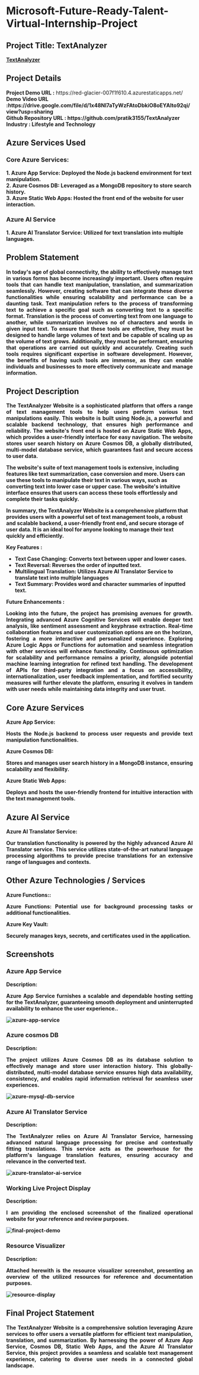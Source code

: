 <h1>Microsoft-Future-Ready-Talent-Virtual-Internship-Project</h1>
<h2>Project Title: TextAnalyzer</h2><b><a href="https://red-glacier-007f1f610.4.azurestaticapps.net/">TextAnalyzer</b></a>
<br>
<h2>Project Details</h2>
<b>Project Demo URL :</b> https://red-glacier-007f1f610.4.azurestaticapps.net/ <br>
<b>Demo Video URL :https://drive.google.com/file/d/1x48NI7aTyWzFAtoDbkiO8oEYAIto92qi/view?usp=sharing<br>
<b>Github Repository URL :</b> https://github.com/pratik3155/TextAnalyzer <br>
<b>Industry :</b> Lifestyle and Technology<br>
<h2>Azure Services Used</h2>
<h3>Core Azure Services:</h3>
1. Azure App Service: Deployed the Node.js backend environment for text manipulation.<br>
2. Azure Cosmos DB: Leveraged as a MongoDB repository to store search history.<br>
3. Azure Static Web Apps: Hosted the front end of the website for user interaction.<br>
<h3>Azure AI Service</h3> 
1. Azure AI Translator Service: Utilized for text translation into multiple languages. <br>



<h2>Problem Statement</h2>
<p align="justify">In today's age of global connectivity, the ability to effectively manage text in various forms has become increasingly important. Users often require tools that can handle text manipulation, translation, and summarization seamlessly. However, creating software that can integrate these diverse functionalities while ensuring scalability and performance can be a daunting task. Text manipulation refers to the process of transforming text to achieve a specific goal such as converting text to a specific format. Translation is the process of converting text from one language to another, while summarization involves no of characters and words in given input text. To ensure that these tools are effective, they must be designed to handle large volumes of text and be capable of scaling up as the volume of text grows. Additionally, they must be performant, ensuring that operations are carried out quickly and accurately. Creating such tools requires significant expertise in software development. However, the benefits of having such tools are immense, as they can enable individuals and businesses to more effectively communicate and manage information.</p>

<h2>Project Description</h2>
<p align="justify">
The TextAnalyzer Website is a sophisticated platform that offers a range of text management tools to help users perform various text manipulations easily. This website is built using Node.js, a powerful and scalable backend technology, that ensures high performance and reliability. The website's front end is hosted on Azure Static Web Apps, which provides a user-friendly interface for easy navigation. The website stores user search history on Azure Cosmos DB, a globally distributed, multi-model database service, which guarantees fast and secure access to user data.

The website's suite of text management tools is extensive, including features like text summarization, case conversion and more. Users can use these tools to manipulate their text in various ways, such as converting text into lower case or upper case. The website's intuitive interface ensures that users can access these tools effortlessly and complete their tasks quickly.

In summary, the TextAnalyzer Website is a comprehensive platform that provides users with a powerful set of text management tools, a robust and scalable backend, a user-friendly front end, and secure storage of user data. It is an ideal tool for anyone looking to manage their text quickly and efficiently.</p>
<b>Key Features :</b>
<ul>
    <li>Text Case Changing: Converts text between upper and lower cases.</li>
    <li>Text Reversal: Reverses the order of inputted text.</li>
    <li>Multilingual Translation: Utilizes Azure AI Translator Service to translate text into multiple languages</li>
    <li>Text Summary: Provides word and character summaries of inputted text.</li>
    </ul>
<b>Future Enhancements :</b><br>
<p align="justify">
Looking into the future, the project has promising avenues for growth. Integrating advanced Azure Cognitive Services will enable deeper text analysis, like sentiment assessment and keyphrase extraction. Real-time collaboration features and user customization options are on the horizon, fostering a more interactive and personalized experience. Exploring Azure Logic Apps or Functions for automation and seamless integration with other services will enhance functionality. Continuous optimization for scalability and performance remains a priority, alongside potential machine learning integration for refined text handling. The development of APIs for third-party integration and a focus on accessibility, internationalization, user feedback implementation, and fortified security measures will further elevate the platform, ensuring it evolves in tandem with user needs while maintaining data integrity and user trust.</p>
<h2>Core Azure Services</h2>
<b>Azure App Service:</b><br><p align="justify">Hosts the Node.js backend to process user requests and provide text manipulation functionalities.</p>
<b>Azure Cosmos DB:</b><br><p align="justify"> Stores and manages user search history in a MongoDB instance, ensuring scalability and flexibility.</p>
<b>Azure Static Web Apps:</b><br><p align="justify">  Deploys and hosts the user-friendly frontend for intuitive interaction with the text management tools.</p>
<h2>Azure AI Service</h2>
<b>Azure AI Translator Service:</b><br><p align="justify">Our translation functionality is powered by the highly advanced Azure AI Translator service. This service utilizes state-of-the-art natural language processing algorithms to provide precise translations for an extensive range of languages and contexts.</p>
<h2>Other Azure Technologies / Services</h2>
<b>Azure Functions::</b><br><p align="justify">Azure Functions: Potential use for background processing tasks or additional functionalities.</p>
<b>Azure Key Vault: </b><br><p align="justify">Securely manages keys, secrets, and certificates used in the application.</p>


<h2>Screenshots</h2>

<h3>Azure App Service</h3>
<b>Description:</b><p align="justify">
Azure App Service furnishes a scalable and dependable hosting setting for the TextAnalyzer, guaranteeing smooth deployment and uninterrupted availability to enhance the user experience..</p>
<img src="https://github.com/pratik3155/TextAnalyzer/blob/main/Screenshots/app-service.png" alt="azure-app-service"></img><br>

<h3>Azure cosmos DB</h3>
<b>Description:</b><p align="justify">The project utilizes Azure Cosmos DB as its database solution to effectively manage and store user interaction history. This globally-distributed, multi-model database service ensures high data availability, consistency, and enables rapid information retrieval for seamless user experiences.</p>
<img src="https://github.com/pratik3155/TextAnalyzer/blob/main/Screenshots/translator-db.png" alt="azure-mysql-db-service"></img><br>

<h3>Azure AI Translator Service</h3>
<b>Description:</b><p align="justify">The TextAnalyzer relies on Azure AI Translator Service, harnessing advanced natural language processing for precise and contextually fitting translations. This service acts as the powerhouse for the platform's language translation features, ensuring accuracy and relevance in the converted text.</p>
<img src="https://github.com/pratik3155/TextAnalyzer/blob/main/Screenshots/translator-db%20-%20Microsoft%20Azure%20-%20Google%20Chrome%2018-12-2023%2021_08_37.png" alt="azure-translator-ai-service"></img><br>


<h3>Working Live Project Display</h3>
<b>Description:</b><p align="justify">I am providing the enclosed screenshot of the finalized operational website for your reference and review purposes.</p>
<img src="https://github.com/pratik3155/TextAnalyzer/blob/main/Screenshots/TextAnalyzer.png" alt="final-project-demo"></img>


<h3>Resource Visualizer</h3>
<b>Description:</b><p align="justify">Attached herewith is the resource visualizer screenshot, presenting an overview of the utilized resources for reference and documentation purposes.</p>
<img src="https://github.com/pratik3155/TextAnalyzer/blob/main/Screenshots/Resource%20visualizer.png" alt="resource-display"></img>




<h2>Final Project Statement</h2>
<p align="justify">
The TextAnalyzer Website is a comprehensive solution leveraging Azure services to offer users a versatile platform for efficient text manipulation, translation, and summarization. By harnessing the power of Azure App Service, Cosmos DB, Static Web Apps, and the Azure AI Translator Service, this project provides a seamless and scalable text management experience, catering to diverse user needs in a connected global landscape.</p>

